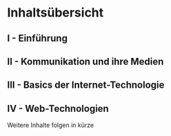 # Inhaltsübersicht

## I    -   Einführung
## II   -   Kommunikation und ihre Medien
## III  -   Basics der Internet-Technologie
## IV   -   Web-Technologien

Weitere Inhalte folgen in kürze
